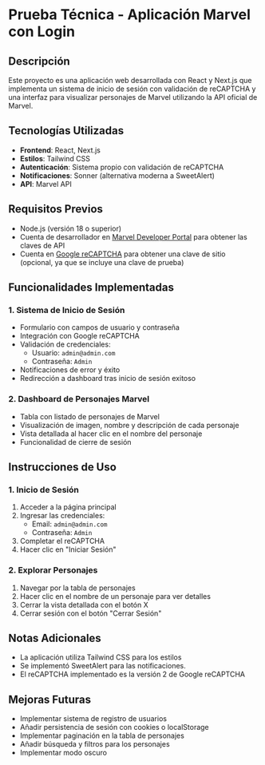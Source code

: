 # Prueba Técnica - Aplicación Marvel con Login

## Descripción

Este proyecto es una aplicación web desarrollada con React y Next.js que implementa un sistema de inicio de sesión con validación de reCAPTCHA y una interfaz para visualizar personajes de Marvel utilizando la API oficial de Marvel.

## Tecnologías Utilizadas

- **Frontend**: React, Next.js
- **Estilos**: Tailwind CSS
- **Autenticación**: Sistema propio con validación de reCAPTCHA
- **Notificaciones**: Sonner (alternativa moderna a SweetAlert)
- **API**: Marvel API

## Requisitos Previos

- Node.js (versión 18 o superior)
- Cuenta de desarrollador en [Marvel Developer Portal](https://developer.marvel.com/) para obtener las claves de API
- Cuenta en [Google reCAPTCHA](https://www.google.com/recaptcha/admin) para obtener una clave de sitio (opcional, ya que se incluye una clave de prueba)

## Funcionalidades Implementadas

### 1. Sistema de Inicio de Sesión

- Formulario con campos de usuario y contraseña
- Integración con Google reCAPTCHA
- Validación de credenciales:
  - Usuario: `admin@admin.com`
  - Contraseña: `Admin`
- Notificaciones de error y éxito
- Redirección a dashboard tras inicio de sesión exitoso

### 2. Dashboard de Personajes Marvel

- Tabla con listado de personajes de Marvel
- Visualización de imagen, nombre y descripción de cada personaje
- Vista detallada al hacer clic en el nombre del personaje
- Funcionalidad de cierre de sesión

## Instrucciones de Uso

### 1. **Inicio de Sesión**

1. Acceder a la página principal
2. Ingresar las credenciales:
   - Email: `admin@admin.com`
   - Contraseña: `Admin`
3. Completar el reCAPTCHA
4. Hacer clic en "Iniciar Sesión"

### 2. **Explorar Personajes**

1. Navegar por la tabla de personajes
2. Hacer clic en el nombre de un personaje para ver detalles
3. Cerrar la vista detallada con el botón X
4. Cerrar sesión con el botón "Cerrar Sesión"


## Notas Adicionales

- La aplicación utiliza Tailwind CSS para los estilos
- Se implementó SweetAlert para las notificaciones.
- El reCAPTCHA implementado es la versión 2 de Google reCAPTCHA

## Mejoras Futuras

- Implementar sistema de registro de usuarios
- Añadir persistencia de sesión con cookies o localStorage
- Implementar paginación en la tabla de personajes
- Añadir búsqueda y filtros para los personajes
- Implementar modo oscuro
